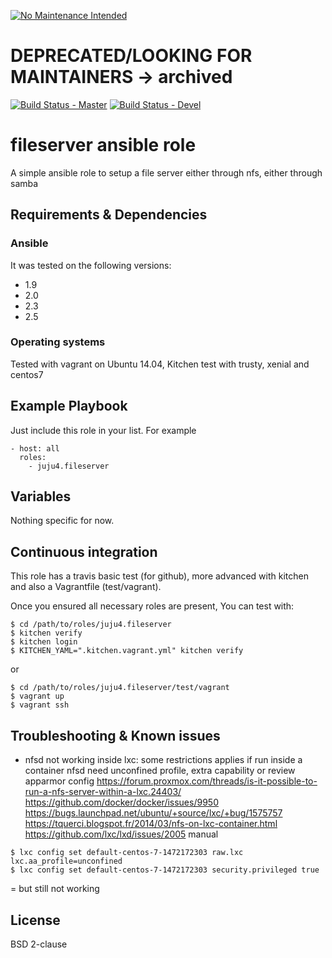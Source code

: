 [![No Maintenance Intended](http://unmaintained.tech/badge.svg)](http://unmaintained.tech/)
# DEPRECATED/LOOKING FOR MAINTAINERS -> archived

[![Build Status - Master](https://travis-ci.com/juju4/ansible-fileserver.svg?branch=master)](https://travis-ci.com/juju4/ansible-fileserver)
[![Build Status - Devel](https://travis-ci.com/juju4/ansible-fileserver.svg?branch=devel)](https://travis-ci.com/juju4/ansible-fileserver/branches)
# fileserver ansible role

A simple ansible role to setup a file server either through nfs, either through samba

## Requirements & Dependencies

### Ansible
It was tested on the following versions:
 * 1.9
 * 2.0
 * 2.3
 * 2.5

### Operating systems

Tested with vagrant on Ubuntu 14.04, Kitchen test with trusty, xenial and centos7

## Example Playbook

Just include this role in your list.
For example

```
- host: all
  roles:
    - juju4.fileserver
```

## Variables

Nothing specific for now.

## Continuous integration

This role has a travis basic test (for github), more advanced with kitchen and also a Vagrantfile (test/vagrant).

Once you ensured all necessary roles are present, You can test with:
```
$ cd /path/to/roles/juju4.fileserver
$ kitchen verify
$ kitchen login
$ KITCHEN_YAML=".kitchen.vagrant.yml" kitchen verify
```
or
```
$ cd /path/to/roles/juju4.fileserver/test/vagrant
$ vagrant up
$ vagrant ssh
```

## Troubleshooting & Known issues

* nfsd not working inside lxc: some restrictions applies if run inside a container
nfsd need unconfined profile, extra capability or review apparmor config
https://forum.proxmox.com/threads/is-it-possible-to-run-a-nfs-server-within-a-lxc.24403/
https://github.com/docker/docker/issues/9950
https://bugs.launchpad.net/ubuntu/+source/lxc/+bug/1575757
https://tquerci.blogspot.fr/2014/03/nfs-on-lxc-container.html
https://github.com/lxc/lxd/issues/2005
manual
```
$ lxc config set default-centos-7-1472172303 raw.lxc lxc.aa_profile=unconfined
$ lxc config set default-centos-7-1472172303 security.privileged true
```
= but still not working


## License

BSD 2-clause
